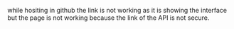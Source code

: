 while hositing in github the link is not working as it is showing the interface  but the page is not working because the link of the API is not secure.
